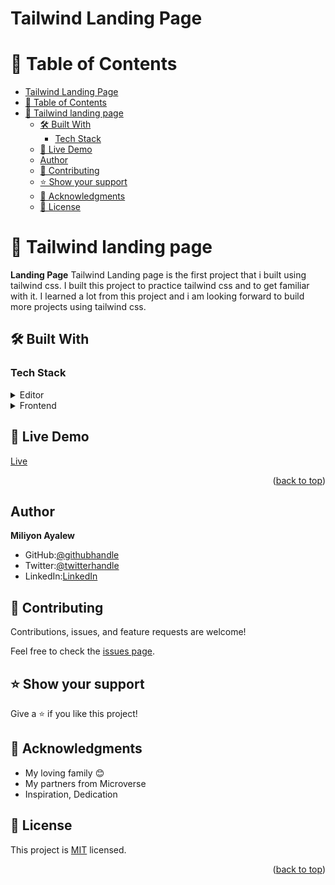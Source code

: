 # Tailwind Landing Page
<a name="readme-top"></a>

# 📗 Table of Contents

- [Tailwind Landing Page](#tailwind-landing-page)
- [📗 Table of Contents](#-table-of-contents)
- [📖 Tailwind landing page ](#-tailwind-landing-page-)
  - [🛠 Built With ](#-built-with-)
    - [Tech Stack ](#tech-stack-)
  - [🚀 Live Demo ](#-live-demo-)
  - [Author ](#author-)
  - [🤝 Contributing ](#-contributing-)
  - [⭐️ Show your support ](#️-show-your-support-)
  - [🙏 Acknowledgments ](#-acknowledgments-)
  - [📝 License ](#-license-)

<!-- PROJECT DESCRIPTION -->

# 📖 Tailwind landing page <a name="about-project"></a>

**Landing Page** Tailwind Landing page is the first project that i built using tailwind css. I built this project to practice tailwind css and to get familiar with it. I learned a lot from this project and i am looking forward to build more projects using tailwind css.

## 🛠 Built With <a name="built-with"></a>

### Tech Stack <a name="tech-stack"></a>

<details>
  <summary>Editor</summary>
  <ul>
    <li><a href="https://code.visualstudio.com/">VSCODE Editor</a></li>
  </ul>
</details>

<details>
  <summary>Frontend</summary>
  <ul>
    <li><a href="https://reactjs.org/">React</a></li>
    <li><a href="https://tailwindcss.com/">Tailwind</a></li>
    <li><a href="https://vitejs.dev/guide/">VITE</a></li>
  </ul>
</details>



## 🚀 Live Demo <a name="live-demo"></a>

[Live](https://tw-landing.netlify.app/)

<p align="right">(<a href="#readme-top">back to top</a>)</p>

## Author <a name="authors"></a>

**Miliyon Ayalew**
- GitHub:[@githubhandle](https://github.com/Miliyonayalew/) 
- Twitter:[@twitterhandle](https://twitter.com/MilaAyalew) 
- LinkedIn:[LinkedIn](https://www.linkedin.com/in/miliyon-ayalew-210808131/) 

## 🤝 Contributing <a name="contributing"></a>

Contributions, issues, and feature requests are welcome!

Feel free to check the [issues page](https://github.com/Miliyonayalew/Portfolio-1.0/issues).


## ⭐️ Show your support <a name="support"></a>

Give a ⭐️ if you like this project!


<!-- ACKNOWLEDGEMENTS -->

## 🙏 Acknowledgments <a name="acknowledgements"></a>

- My loving family 😊
- My partners from Microverse
- Inspiration, Dedication

<!-- LICENSE -->

## 📝 License <a name="license"></a>

This project is [MIT](./LICENSE.md) licensed.

<p align="right">(<a href="#readme-top">back to top</a>)</p>
